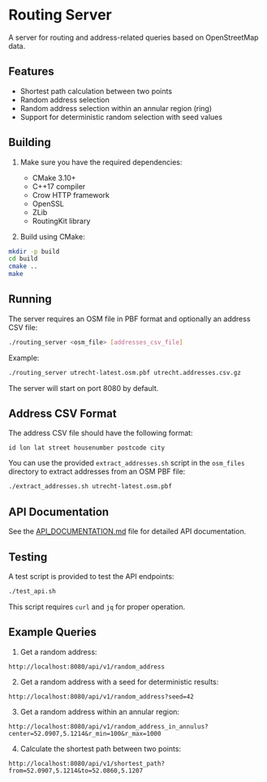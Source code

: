 # Routing Server

A server for routing and address-related queries based on OpenStreetMap data.

## Features

- Shortest path calculation between two points
- Random address selection
- Random address selection within an annular region (ring)
- Support for deterministic random selection with seed values

## Building

1. Make sure you have the required dependencies:
   - CMake 3.10+
   - C++17 compiler
   - Crow HTTP framework
   - OpenSSL
   - ZLib
   - RoutingKit library

2. Build using CMake:
```bash
mkdir -p build
cd build
cmake ..
make
```

## Running

The server requires an OSM file in PBF format and optionally an address CSV file:

```bash
./routing_server <osm_file> [addresses_csv_file]
```

Example:
```bash
./routing_server utrecht-latest.osm.pbf utrecht.addresses.csv.gz
```

The server will start on port 8080 by default.

## Address CSV Format

The address CSV file should have the following format:
```
id lon lat street housenumber postcode city
```

You can use the provided `extract_addresses.sh` script in the `osm_files` directory to extract addresses from an OSM PBF file:

```bash
./extract_addresses.sh utrecht-latest.osm.pbf
```

## API Documentation

See the [API_DOCUMENTATION.md](API_DOCUMENTATION.md) file for detailed API documentation.

## Testing

A test script is provided to test the API endpoints:

```bash
./test_api.sh
```

This script requires `curl` and `jq` for proper operation.

## Example Queries

1. Get a random address:
```
http://localhost:8080/api/v1/random_address
```

2. Get a random address with a seed for deterministic results:
```
http://localhost:8080/api/v1/random_address?seed=42
```

3. Get a random address within an annular region:
```
http://localhost:8080/api/v1/random_address_in_annulus?center=52.0907,5.1214&r_min=100&r_max=1000
```

4. Calculate the shortest path between two points:
```
http://localhost:8080/api/v1/shortest_path?from=52.0907,5.1214&to=52.0860,5.1207
``` 